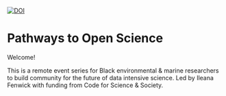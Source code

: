 [![DOI](https://zenodo.org/badge/doi/10.5281/zenodo.7662699.svg)](https://doi.org/10.5281/zenodo.7662699) 

# Pathways to Open Science

Welcome! 

This is a remote event series for Black environmental & marine researchers to build community for the future of data intensive science. 
Led by Ileana Fenwick with funding from Code for Science & Society.
